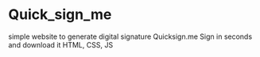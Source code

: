 # Quick_sign_me
simple website to generate digital signature
Quicksign.me
Sign in seconds and download it
HTML, CSS, JS
